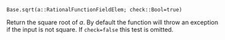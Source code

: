 ```
Base.sqrt(a::RationalFunctionFieldElem; check::Bool=true)
```

Return the square root of $a$. By default the function will throw an exception if the input is not square. If `check=false` this test is omitted.
